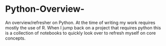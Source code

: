 # Python-Overview-
An overview/refresher on Python. At the time of writing my work requires mostly the use of R. When I jump back on a project that requires python this is a collection of notebooks to quickly look over to refresh myself on core concepts. 
